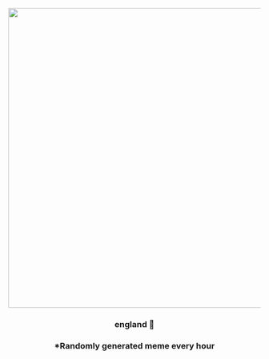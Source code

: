 <p align="center">
        <img src="https://i.redd.it/ya28rl7y4lr91.jpg" width="600" height="600">
        </p>
        <h3 align="center">england 🏴󠁧󠁢󠁥󠁮󠁧󠁿</h3>
        <h3 align="center">*Randomly generated meme every hour</h3>
    